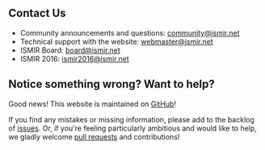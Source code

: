 ## Contact Us

* Community announcements and questions: [community@ismir.net](mailto:community@ismir.net)
* Technical support with the website: [webmaster@ismir.net](mailto:webmaster@ismir.net)
* ISMIR Board: [board@ismir.net](mailto:board@ismir.net)
* ISMIR 2016: [ismir2016@ismir.net](mailto:ismir2016@ismir.net)


## Notice something wrong? Want to help?

Good news! This website is maintained on [GitHub](https://github.com/ismir/ismir_web)!

If you find any mistakes or missing information, please add to the backlog
of [issues](https://github.com/ismir/ismir_web/issues). Or, if you're feeling
particularly ambitious and would like to help, we gladly welcome
[pull requests](https://github.com/ismir/ismir_web/pulls) and contributions!